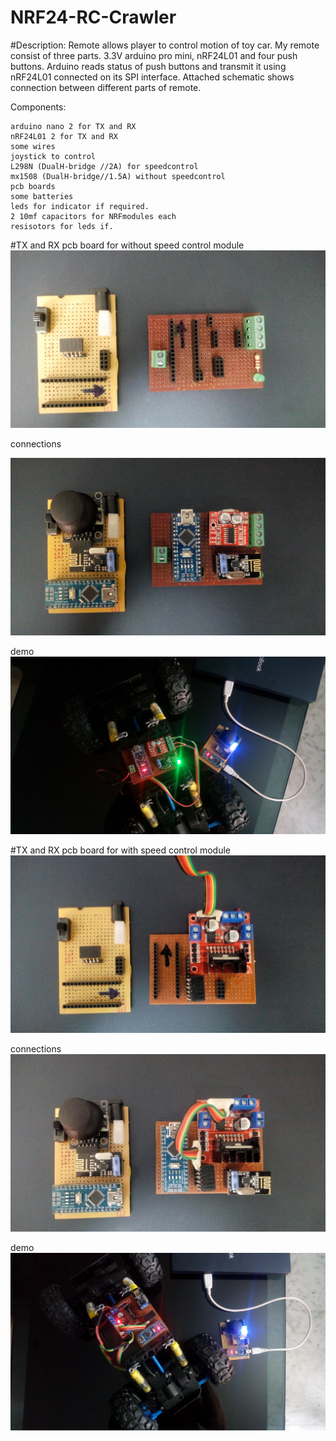 # NRF24-RC-Crawler

#Description: Remote allows player to control motion of toy car. My remote consist of three parts. 3.3V arduino pro mini, nRF24L01 and four push buttons. Arduino reads status of push buttons and transmit it using nRF24L01 connected on its SPI interface. Attached schematic shows connection between different parts of remote.

Components:

    arduino nano 2 for TX and RX
    nRF24L01 2 for TX and RX
    some wires
    joystick to control
    L298N (DualH-bridge //2A) for speedcontrol
    mx1508 (DualH-bridge//1.5A) without speedcontrol
    pcb boards 
    some batteries
    leds for indicator if required.
    2 10mf capacitors for NRFmodules each
    resisotors for leds if.
    
 
 #TX and RX pcb board for without speed control module
 ![Alt text](pics/3.jpg)
 
 
 connections
 
 
 ![Alt text](pics/2.jpg)  
 
 demo
 ![Alt text](pics/6.jpg)  
 
 #TX and RX pcb board for with speed control module
 ![Alt text](pics/4.jpg)  
 
 connections
 ![Alt text](pics/1.jpg)  
 
 demo
 ![Alt text](pics/5.jpg)  
  
    
    
